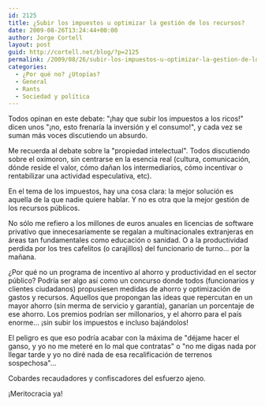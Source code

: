 ```yaml
---
id: 2125
title: ¿Subir los impuestos u optimizar la gestión de los recursos?
date: 2009-08-26T13:24:44+00:00
author: Jorge Cortell
layout: post
guid: http://cortell.net/blog/?p=2125
permalink: /2009/08/26/subir-los-impuestos-u-optimizar-la-gestion-de-los-recursos/
categories:
  - ¿Por qué no? ¿Utopías?
  - General
  - Rants
  - Sociedad y polí­tica
---
```

Todos opinan en este debate: "¡hay que subir los impuestos a los ricos!" dicen unos "¡no, esto frenaría la inversión y el consumo!", y cada vez se suman más voces discutiendo un absurdo.

Me recuerda al debate sobre la "propiedad intelectual". Todos discutiendo sobre el oximoron, sin centrarse en la esencia real (cultura, comunicación, dónde reside el valor, cómo dañan los intermediarios, cómo incentivar o rentabilizar una actividad especulativa, etc).

En el tema de los impuestos, hay una cosa clara: la mejor solución es aquella de la que nadie quiere hablar. Y no es otra que la mejor gestión de los recursos públicos.

No sólo me refiero a los millones de euros anuales en licencias de software privativo que innecesariamente se regalan a multinacionales extranjeras en áreas tan fundamentales como educación o sanidad. O a la productividad perdida por los tres cafelitos (o carajillos) del funcionario de turno... por la mañana.

¿Por qué no un programa de incentivo al ahorro y productividad en el sector público? Podría ser algo así como un concurso donde todos (funcionarios y clientes ciudadanos) propusiesen medidas de ahorro y optimización de gastos y recursos. Aquellos que propongan las ideas que repercutan en un mayor ahorro (sin merma de servicio y garantía), ganarían un porcentaje de ese ahorro. Los premios podrían ser millonarios, y el ahorro para el país enorme... ¡sin subir los impuestos e incluso bajándolos!

El peligro es que eso podría acabar con la máxima de "déjame hacer el ganso, y yo no me meteré en lo mal que contratas" o "no me digas nada por llegar tarde y yo no diré nada de esa recalificación de terrenos sospechosa"...

Cobardes recaudadores y confiscadores del esfuerzo ajeno.

¡Meritocracia ya!